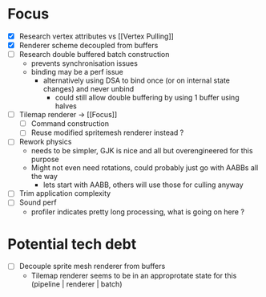 # Focus

- [x] Research vertex attributes vs [[Vertex Pulling]]
- [x] Renderer scheme decoupled from buffers
- [ ] Research double buffered batch construction
	- prevents synchronisation issues
	- binding may be a perf issue
		- alternatively using DSA to bind once (or on internal state changes) and never unbind
			- could still allow double buffering by using 1 buffer using halves
- [ ] Tilemap renderer -> [[Focus]]
	- [ ] Command construction
	- [ ] Reuse modified spritemesh renderer instead ?
- [ ] Rework physics
	- needs to be simpler, GJK is nice and all but overengineered for this purpose
	- Might not even need rotations, could probably just go with AABBs all the way
		- lets start with AABB, others will use those for culling anyway
- [ ] Trim application complexity
- [ ] Sound perf
	- profiler indicates pretty long processing, what is going on here ?

# Potential tech debt

- [ ] Decouple sprite mesh renderer from buffers
	- Tilemap renderer seems to be in an approprotate state for this (pipeline | renderer | batch)
